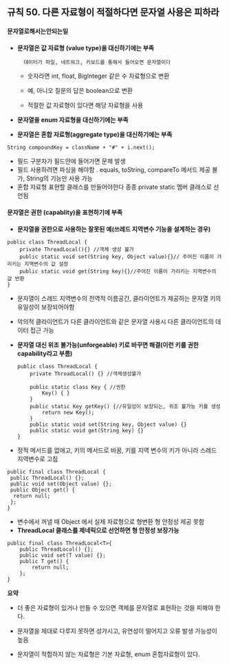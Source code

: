 ## 규칙 50. 다른 자료형이 적절하다면 문자열 사용은 피하라

#### **문자열로해서는안되는일**

* **문자열은 값 자료형 \(value type\)을 대신하기에는 부족**

  ```
    데이터가 파일, 네트워크, 키보드를 통해서 들어오면 문자열이다
  ```

  * 숫자라면 int, float, BigInteger 같은 수 자료형으로 변환

  * 예, 아니오 질문의 답은 boolean으로 변환

  * 적절한 값 자료형이 있다면 해당 자료형을 사용

* **문자열을 enum 자료형을 대신하기에는 부족**

* **문자열은 혼합 자료형\(aggregate type\)을 대신하기에는 부족**

```
String compoundKey = className + "#" + i.next();
```

* 필드 구분자가 필드안에 들어가면 문제 발생
* 필드 사용하려면 파싱을 해야함 
  . equals, toString, compareTo 메서드 제공 불가, String의 기능만 사용 가능
* 혼합 자료형 표현할 클래스를 만들어야한다 종종 private static 멤버 클래스로 선언됨

#### **문자열은 권한 \(capablity\)을 표현하기에 부족**

* **문자열을 권한으로 사용하는 잘못된 예\(쓰레드 지역변수 기능을 설계하는 경우\)**

```
public class ThreadLocal {
    private ThreadLocal(){} //객체 생성 불가
    public static void set(String key, Object value){}// 주어진 이름이 가리키는 지역변수의 값 설정
    public static void get(String key){}//주어진 이름이 가리키는 지역변수의 값 반환
}
```

* 문자열이 스레드 지역변수의 전역적 이름공간, 클라이언트가 제공하는 문자열 키의 유일성이 보장되어야함

* 악의적 클라이언트가 다른 클라이언트와 같은 문자열 사용시 다른 클라이언트의 데이터 접근 가능

* **문자열 대신 위조 불가능\(unforgeable\) 키로 바꾸면 해결\(이런 키를 권한 capability라고 부름\)**

  ```
  public class ThreadLocal {
      private ThreadLocal() {} //객체생성불가

      public static class Key { //권한
          Key() { }
      }
      public static Key getKey() {//유일성이 보장되는, 위조 불가능 키를 생성
          return new Key();
      }
      public static void set(String key, Object value) {}
      public static void get(String key) {}
  }
  ```

* 정적 메서드를 없애고, 키의 메서드로 바꿈, 키를 지역 변수의 키가 아니라 스레드 지역변수로 고침

```
public final class ThreadLocal {
 public ThreadLocal() {};
 public void set(Object value) {};
 public Object get() {
  return null;
 };
}
```

* 변수에서 꺼낼 때 Object 에서 실제 자료형으로 형변환 형 안정성 제공 못함 
* **ThreadLocal 클래스를 제네릭으로 선언하면 형 안정성 보장가능**

```
public final class ThreadLocal<T>{
    public ThreadLocal() {};
    public void set(T value) {};
    public T get() {
        return null;
    };
}
```

**요약**

* 더 좋은 자료형이 있거나 만들 수 있으면 객체를 문자열로 표현하는 것을 피해야 한다.

* 문자열을 제대로 다루지 못하면 성가시고, 유연성이 떨어지고 오류 발생 가능성이 높음

* 문자열이 적합하지 않는 자료형은 기본 자료형, enum 혼합자료형이 있다.



